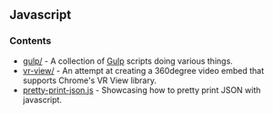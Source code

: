 ## Javascript

### Contents

- [gulp/](./gulp) - A collection of [Gulp](https://gulpjs.com/) scripts doing various things.
- [vr-view/](./vr-view) - An attempt at creating a 360degree video embed that supports Chrome's VR View library.
- [pretty-print-json.js](./pretty-print-json.js) - Showcasing how to pretty print JSON with javascript.
